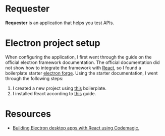 # Requester

**Requester** is an application that helps you test APIs.

# Electron project setup

When configuring the application, I first went through the guide on the official electron framework documentation. The official documentation did not show how to integrate the framework with [React](https://reactjs.org/docs/getting-started.html), so I found a boilerplate starter [electron forge](https://www.electronforge.io/). Using the starter documentation, I went through the following steps:

1. I created a new project using [this](https://www.electronforge.io/templates/typescript-+-webpack-template) boilerplate.
2. I installed React according to [this](https://www.electronforge.io/guides/framework-integration/react-with-typescript) guide.

# Resources

- [Building Electron desktop apps with React using Codemagic.](https://blog.codemagic.io/building-electron-desktop-apps-with-react/)
